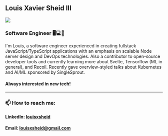 ## Louis Xavier Sheid III

<img src='https://media-exp1.licdn.com/dms/image/C5603AQE6Rs3KigtAcA/profile-displayphoto-shrink_200_200/0?e=1601510400&v=beta&t=OcB1fsFq42wcSqOqKxlFliLuuyi4DsaMkFuZNXnUN7Q'/>

### Software Engineer 🖥️💻📱

I'm Louis, a software engineer experienced in creating fullstack JavaScript/TypeScript applications with an emphasis on scalable Node server design and DevOps technologies. Also a contributor to open-source developer tools and currently learning more about Svelte, Tensorflow (ML in general), and Recoil. Recently gave overview-styled talks about Kubernetes and AI/ML sponsored by SingleSprout. 

#### Always interested in new tech!
<hr>

### 📫 How to reach me:
  
#### LinkedIn: <a href='https://www.linkedin.com/in/louisxsheid/' target=”_blank”>louisxsheid</a>

#### Email: louisxsheid@gmail.com
